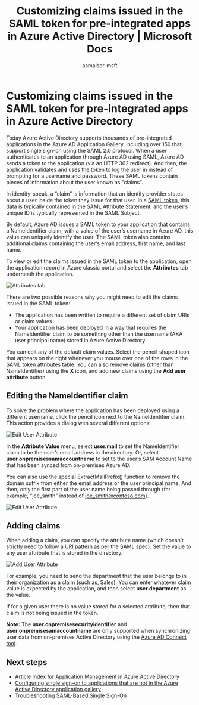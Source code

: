 ﻿---
title: Customizing claims issued in the SAML token for pre-integrated apps in Azure Active Directory | Microsoft Docs
description: Learn how to custom the claims issued in the SAML token for pre-integrated apps in Azure Active Directory
services: active-directory
documentationcenter: ''
author: asmalser-msft
manager: femila
editor: ''

ms.assetid: f1daad62-ac8a-44cd-ac76-e97455e47803
ms.service: active-directory
ms.workload: identity
ms.tgt_pltfrm: na
ms.devlang: na
ms.topic: article
ms.date: 02/26/2016
ms.author: asmalser
ms.custom: aaddev; iamfeature=Applications

ms.reviewer: asteen
---
# Customizing claims issued in the SAML token for pre-integrated apps in Azure Active Directory
Today Azure Active Directory supports thousands of pre-integrated applications in the Azure AD Application Gallery, including over 150 that support single sign-on using the SAML 2.0 protocol. When a user authenticates to an application through Azure AD using SAML, Azure AD sends a token to the application (via an HTTP 302 redirect). And then, the application validates and uses the token to log the user in instead of prompting for a username and password. These SAML tokens contain pieces of information about the user known as "claims".

In identity-speak, a “claim” is information that an identity provider states about a user inside the token they issue for that user. In a [SAML token](http://en.wikipedia.org/wiki/SAML_2.0), this data is typically contained in the SAML Attribute Statement, and the user’s unique ID is typically represented in the SAML Subject.

By default, Azure AD issues a SAML token to your application that contains a NameIdentifier claim, with a value of the user’s username in Azure AD. this value can uniquely identify the user. The SAML token also contains additional claims containing the user’s email address, first name, and last name.

To view or edit the claims issued in the SAML token to the application, open the application record in Azure classic portal and select the **Attributes** tab underneath the application.

![Attributes tab][1]

There are two possible reasons why you might need to edit the claims issued in the SAML token:
* The application has been written to require a different set of claim URIs or claim values 
* Your application has been deployed in a way that requires the NameIdentifier claim to be something other than the username (AKA user principal name) stored in Azure Active Directory. 

You can edit any of the default claim values. Select the pencil-shaped icon that appears on the right whenever you mouse over one of the rows in the SAML token attributes table. You can also remove claims (other than NameIdentifier) using the **X** icon, and add new claims using the **Add user attribute** button.

## Editing the NameIdentifier claim
To solve the problem where the application has been deployed using a different username, click the pencil icon next to the NameIdentifier claim. This action provides a dialog with several different options:

![Edit User Attribute][2]

In the **Attribute Value** menu, select **user.mail** to set the NameIdentifier claim to be the user’s email address in the directory. Or, select **user.onpremisessamaccountname** to set to the user’s SAM Account Name that has been synced from on-premises Azure AD.

You can also use the special ExtractMailPrefix() function to remove the domain suffix from either the email address or the user principal name. And then, only the first part of the user name being passed through (for example, "joe_smith" instead of joe_smith@contoso.com).

![Edit User Attribute][3]

## Adding claims
When adding a claim, you can specify the attribute name (which doesn’t strictly need to follow a URI pattern as per the SAML spec). Set the value to any user attribute that is stored in the directory.

![Add User Attribute][4]

For example, you need to send the department that the user belongs to in their organization as a claim (such as, Sales). You can enter whatever claim value is expected by the application, and then select **user.department** as the value.

If for a given user there is no value stored for a selected attribute, then that claim is not being issued in the token.

**Note:** The **user.onpremisesecurityidentifier** and **user.onpremisesamaccountname** are only supported when synchronizing user data from on-premises Active Directory using the [Azure AD Connect tool](../active-directory-aadconnect.md).

## Next steps
* [Article Index for Application Management in Azure Active Directory](../active-directory-apps-index.md)
* [Configuring single sign-on to applications that are not in the Azure Active Directory application gallery](../active-directory-saas-custom-apps.md)
* [Troubleshooting SAML-Based Single Sign-On](active-directory-saml-debugging.md)

<!--Image references-->
[1]: ../media/active-directory-saml-claims-customization/claimscustomization1.png
[2]: ../media/active-directory-saml-claims-customization/claimscustomization2.png
[3]: ../media/active-directory-saml-claims-customization/claimscustomization3.png
[4]: ../media/active-directory-saml-claims-customization/claimscustomization4.png
